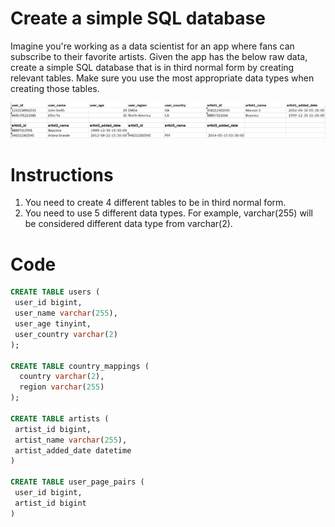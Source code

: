 # Create a simple SQL database

Imagine you're working as a data scientist for an app where fans can subscribe to their favorite artists. Given the app has the below raw data,
create a simple SQL database that is in third normal form by creating relevant tables. Make sure you use the most
appropriate data types when creating those tables.

![database_course_exercise_example](database_course_exercise_example.jpg)

# Instructions
1. You need to create 4 different tables to be in third normal form.
2. You need to use 5 different data types. For example, varchar(255) will be considered different data type from varchar(2).

# Code
```sql
CREATE TABLE users (
 user_id bigint,
 user_name varchar(255),
 user_age tinyint,
 user_country varchar(2)
);

CREATE TABLE country_mappings (
  country varchar(2),
  region varchar(255)
);

CREATE TABLE artists (
 artist_id bigint,
 artist_name varchar(255),
 artist_added_date datetime
)

CREATE TABLE user_page_pairs (
 user_id bigint,
 artist_id bigint
)
```
